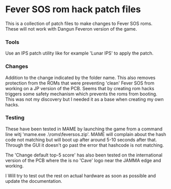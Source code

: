 # Fever SOS rom hack patch files
This is a collection of patch files to make changes to Fever SOS roms. These will not work with Dangun Feveron version of the game.

### Tools
Use an IPS patch utility like for example 'Lunar IPS' to apply the patch.

### Changes
Addition to the change indicated by the folder name. This also removes protection from the ROMs that were preventing 'clean' Fever SOS from working on a JP version of the PCB. Seems that by creating rom hacks triggers some safety mechanism which prevents the roms from booting. This was not my discovery but I needed it as a base when creating my own hacks.

### Testing
These have been tested in MAME by launching the game from a command line witj 'mame.exe .\roms\feversos.zip'. MAME will complain about the hash code not matching but will boot up after around 5-10 seconds after that. Through the GUI it doesn't go past the error that hashcode is not matching.

The 'Change default top-5 score' has also been tested on the international version of the PCB where the is no 'Cave' logo near the JAMMA edge and working.

I Will try to test out the rest on actual hardware as soon as possible and update the documentation.